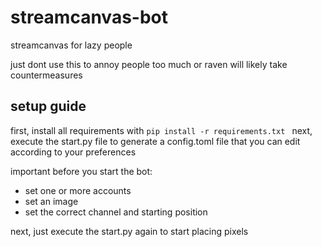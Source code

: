 # streamcanvas-bot
streamcanvas for lazy people

just dont use this to annoy people too much or raven will likely take countermeasures

## setup guide

first, install all requirements with ```pip install -r requirements.txt ```
next, execute the start.py file to generate a config.toml file that you can edit according to your preferences

important before you start the bot:
- set one or more accounts 
- set an image
- set the correct channel and starting position

next, just execute the start.py again to start placing pixels
